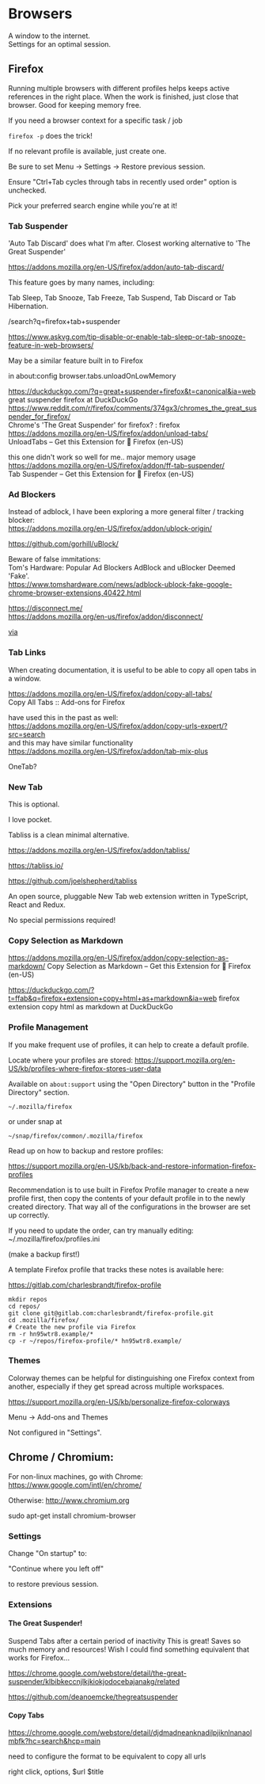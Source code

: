 # Browsers

A window to the internet.  
Settings for an optimal session. 


## Firefox

Running multiple browsers with different profiles helps keeps active references in the right place. When the work is finished, just close that browser. Good for keeping memory free. 

If you need a browser context for a specific task / job

`firefox -p` does the trick! 

If no relevant profile is available, just create one.

Be sure to set Menu -> Settings -> Restore previous session.  

Ensure "Ctrl+Tab cycles through tabs in recently used order" option is unchecked.

Pick your preferred search engine while you're at it!


### Tab Suspender

'Auto Tab Discard' does what I'm after. Closest working alternative to 'The Great Suspender'

https://addons.mozilla.org/en-US/firefox/addon/auto-tab-discard/  

This feature goes by many names, including: 

Tab Sleep, Tab Snooze, Tab Freeze, Tab Suspend, Tab Discard or Tab Hibernation.

/search?q=firefox+tab+suspender

https://www.askvg.com/tip-disable-or-enable-tab-sleep-or-tab-snooze-feature-in-web-browsers/

May be a similar feature built in to Firefox

in about:config
browser.tabs.unloadOnLowMemory

https://duckduckgo.com/?q=great+suspender+firefox&t=canonical&ia=web  
great suspender firefox at DuckDuckGo  
https://www.reddit.com/r/firefox/comments/374gx3/chromes_the_great_suspender_for_firefox/  
Chrome's 'The Great Suspender' for firefox? : firefox  
https://addons.mozilla.org/en-US/firefox/addon/unload-tabs/  
UnloadTabs – Get this Extension for 🦊 Firefox (en-US)  

this one didn't work so well for me.. major memory usage  
https://addons.mozilla.org/en-US/firefox/addon/ff-tab-suspender/  
Tab Suspender – Get this Extension for 🦊 Firefox (en-US)  


### Ad Blockers

Instead of adblock, I have been exploring a more general filter / tracking blocker:  
https://addons.mozilla.org/en-US/firefox/addon/ublock-origin/

https://github.com/gorhill/uBlock/

Beware of false immitations:  
Tom's Hardware: Popular Ad Blockers AdBlock and uBlocker Deemed 'Fake'.  
https://www.tomshardware.com/news/adblock-ublock-fake-google-chrome-browser-extensions,40422.html

https://disconnect.me/  
https://addons.mozilla.org/en-us/firefox/addon/disconnect/  

[via](http://lifehacker.com/disconnect-2-speeds-up-the-web-protects-you-from-third-472942968)


### Tab Links

When creating documentation, it is useful to be able to copy all open tabs in a window. 


https://addons.mozilla.org/en-US/firefox/addon/copy-all-tabs/  
Copy All Tabs :: Add-ons for Firefox

have used this in the past as well:  
https://addons.mozilla.org/en-US/firefox/addon/copy-urls-expert/?src=search  
and this may have similar functionality  
https://addons.mozilla.org/en-US/firefox/addon/tab-mix-plus  

OneTab?


### New Tab

This is optional. 

I love pocket. 

Tabliss is a clean minimal alternative. 

https://addons.mozilla.org/en-US/firefox/addon/tabliss/

https://tabliss.io/

https://github.com/joelshepherd/tabliss

An open source, pluggable New Tab web extension written in TypeScript, React and Redux.

No special permissions required!


### Copy Selection as Markdown

https://addons.mozilla.org/en-US/firefox/addon/copy-selection-as-markdown/
Copy Selection as Markdown – Get this Extension for 🦊 Firefox (en-US)

https://duckduckgo.com/?t=ffab&q=firefox+extension+copy+html+as+markdown&ia=web
firefox extension copy html as markdown at DuckDuckGo


### Profile Management

If you make frequent use of profiles, it can help to create a default profile.

Locate where your profiles are stored:
https://support.mozilla.org/en-US/kb/profiles-where-firefox-stores-user-data

Available on `about:support` using the "Open Directory" button in the "Profile Directory" section. 

```
~/.mozilla/firefox
```

or under snap at

```
~/snap/firefox/common/.mozilla/firefox
```


Read up on how to backup and restore profiles:

https://support.mozilla.org/en-US/kb/back-and-restore-information-firefox-profiles

Recommendation is to use built in Firefox Profile manager to create a new profile first, then copy the contents of your default profile in to the newly created directory. That way all of the configurations in the browser are set up correctly. 

If you need to update the order, can try manually editing:
~/.mozilla/firefox/profiles.ini

(make a backup first!)

A template Firefox profile that tracks these notes is available here:

https://gitlab.com/charlesbrandt/firefox-profile

```
mkdir repos
cd repos/
git clone git@gitlab.com:charlesbrandt/firefox-profile.git
cd .mozilla/firefox/
# Create the new profile via Firefox
rm -r hn95wtr8.example/*
cp -r ~/repos/firefox-profile/* hn95wtr8.example/
```

### Themes

Colorway themes can be helpful for distinguishing one Firefox context from another, especially if they get spread across multiple workspaces. 

https://support.mozilla.org/en-US/kb/personalize-firefox-colorways

Menu -> Add-ons and Themes

Not configured in "Settings". 

## Chrome / Chromium:

For non-linux machines, go with Chrome:
https://www.google.com/intl/en/chrome/

Otherwise:
http://www.chromium.org

   sudo apt-get install chromium-browser

### Settings

Change "On startup" to: 

"Continue where you left off"

to restore previous session.

### Extensions

#### The Great Suspender!

Suspend Tabs after a certain period of inactivity
This is great!
Saves so much memory and resources!
Wish I could find something equivalent that works for Firefox...

https://chrome.google.com/webstore/detail/the-great-suspender/klbibkeccnjlkjkiokjodocebajanakg/related

https://github.com/deanoemcke/thegreatsuspender

#### Copy Tabs

https://chrome.google.com/webstore/detail/djdmadneanknadilpjiknlnanaolmbfk?hc=search&hcp=main

need to configure the format to be equivalent to copy all urls

right click, options,
$url
$title


